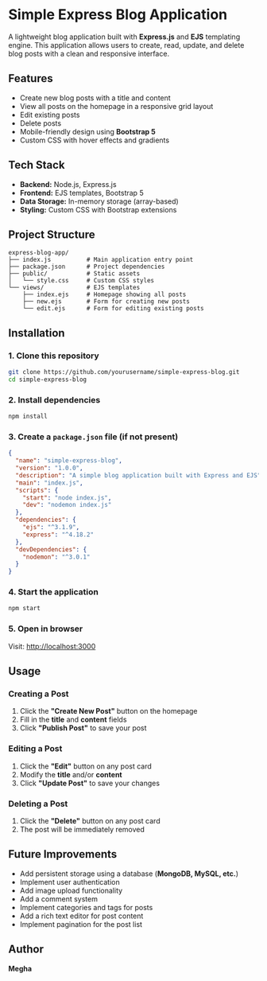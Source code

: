 # Simple Express Blog Application

A lightweight blog application built with **Express.js** and **EJS** templating engine. This application allows users to create, read, update, and delete blog posts with a clean and responsive interface.

## Features

- Create new blog posts with a title and content
- View all posts on the homepage in a responsive grid layout
- Edit existing posts
- Delete posts
- Mobile-friendly design using **Bootstrap 5**
- Custom CSS with hover effects and gradients

## Tech Stack

- **Backend:** Node.js, Express.js  
- **Frontend:** EJS templates, Bootstrap 5  
- **Data Storage:** In-memory storage (array-based)  
- **Styling:** Custom CSS with Bootstrap extensions

## Project Structure
```
express-blog-app/
├── index.js          # Main application entry point
├── package.json      # Project dependencies
├── public/           # Static assets
│   └── style.css     # Custom CSS styles
└── views/            # EJS templates
    ├── index.ejs     # Homepage showing all posts
    ├── new.ejs       # Form for creating new posts
    └── edit.ejs      # Form for editing existing posts
```

## Installation

### 1. Clone this repository
```sh
git clone https://github.com/yourusername/simple-express-blog.git
cd simple-express-blog
```

### 2. Install dependencies
```sh
npm install
```

### 3. Create a `package.json` file (if not present)
```json
{
  "name": "simple-express-blog",
  "version": "1.0.0",
  "description": "A simple blog application built with Express and EJS",
  "main": "index.js",
  "scripts": {
    "start": "node index.js",
    "dev": "nodemon index.js"
  },
  "dependencies": {
    "ejs": "^3.1.9",
    "express": "^4.18.2"
  },
  "devDependencies": {
    "nodemon": "^3.0.1"
  }
}
```

### 4. Start the application
```sh
npm start
```

### 5. Open in browser
Visit: [http://localhost:3000](http://localhost:3000)

## Usage

### Creating a Post
1. Click the **"Create New Post"** button on the homepage
2. Fill in the **title** and **content** fields
3. Click **"Publish Post"** to save your post

### Editing a Post
1. Click the **"Edit"** button on any post card
2. Modify the **title** and/or **content**
3. Click **"Update Post"** to save your changes

### Deleting a Post
1. Click the **"Delete"** button on any post card
2. The post will be immediately removed

## Future Improvements

- Add persistent storage using a database (**MongoDB, MySQL, etc.**)
- Implement user authentication
- Add image upload functionality
- Add a comment system
- Implement categories and tags for posts
- Add a rich text editor for post content
- Implement pagination for the post list

## Author
**Megha**

